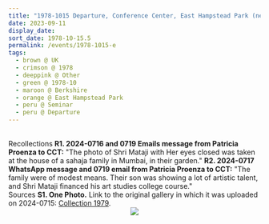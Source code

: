 ```yaml
---
title: "1978-1015 Departure, Conference Center, East Hampstead Park (near Wokingham, 60 kms W of London), Berkshire, UK"
date: 2023-09-11
display_date: 
sort_date: 1978-10-15.5
permalink: /events/1978-1015-e
tags:
  - brown @ UK
  - crimson @ 1978
  - deeppink @ Other
  - green @ 1978-10
  - maroon @ Berkshire
  - orange @ East Hampstead Park  
  - peru @ Seminar
  - peru @ Departure  
---
```


<br>

<wave-list>
  <list-title color="DarkSeaGreen" width="65"> Recollections</list-title>
  <list-item color="BlanchedAlmond" width="280"><b>R1. 2024-0716 and 0719 Emails message from Patricia Proenza to CCT:</b> "The photo of Shri Mataji with Her eyes closed was taken at the house of a sahaja family in Mumbai, in their garden."</list-item>
   <list-item color="Lavender" width="280"><b>R2. 2024-0717 WhatsApp message and 0719 email from Patricia Proenza to CCT:</b> "The family were of modest means. Their son was showing a lot of artistic talent, and Shri Mataji financed his art studies college course."</list-item>
</wave-list>

<br>

<wave-list>
  <list-title color="DarkSeaGreen" width="40">Sources</list-title>
  <list-item color="BlanchedAlmond"  width="280"><b>S1. One Photo.</b> Link to the original gallery in which it was uploaded on 2024-0715: <a href="https://eternalmoments.smugmug.com/Collections/Patricia-Proenza-Collection/1979/">Collection 1979</a>.</list-item>
</wave-list>

<div style="text-align: center"><img src="https://pub-bcc3cbe9b1e94ba1ac28915f7a3900fa.r2.dev/1978-1015-d_Departure_Conference_Center_East_Hampstead_Park_(near_Wokingham_60_kms_W_of_London)_Berkshire_UK_01_Version_2_(Photo_credit_Patricia_Proenza).jpg" /></div>